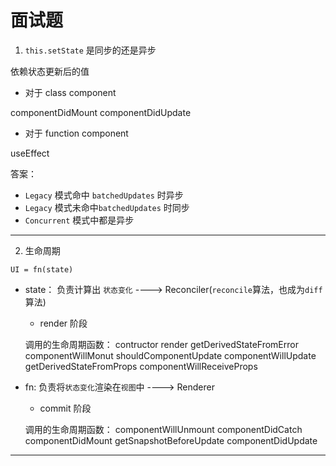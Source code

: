 # 面试题

1. `this.setState` 是同步的还是异步

依赖状态更新后的值

- 对于 class component

componentDidMount
componentDidUpdate

- 对于 function component

useEffect

答案：

- `Legacy` 模式命中 `batchedUpdates` 时异步
- `Legacy` 模式未命中`batchedUpdates` 时同步
- `Concurrent` 模式中都是异步

---

2. 生命周期

`UI = fn(state)`

- state： 负责计算出 `状态变化` ----> Reconciler(`reconcile`算法，也成为`diff`算法)

  - render 阶段

  调用的生命周期函数：
  contructor
  render
  getDerivedStateFromError
  componentWillMonut
  shouldComponentUpdate
  componentWillUpdate
  getDerivedStateFromProps
  componentWillReceiveProps

* fn: 负责将`状态变化`渲染在`视图`中 ----> Renderer

  - commit 阶段

  调用的生命周期函数：
  componentWillUnmount
  componentDidCatch
  componentDidMount
  getSnapshotBeforeUpdate
  componentDidUpdate

---
